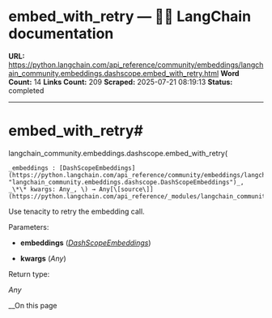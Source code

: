 # embed_with_retry — 🦜🔗 LangChain  documentation

**URL:** https://python.langchain.com/api_reference/community/embeddings/langchain_community.embeddings.dashscope.embed_with_retry.html
**Word Count:** 14
**Links Count:** 209
**Scraped:** 2025-07-21 08:19:13
**Status:** completed

---

# embed\_with\_retry\#

langchain\_community.embeddings.dashscope.embed\_with\_retry\(

    _embeddings : [DashScopeEmbeddings](https://python.langchain.com/api_reference/community/embeddings/langchain_community.embeddings.dashscope.DashScopeEmbeddings.html#langchain_community.embeddings.dashscope.DashScopeEmbeddings "langchain_community.embeddings.dashscope.DashScopeEmbeddings")_,     _\*\* kwargs: Any_, \) → Any[\[source\]](https://python.langchain.com/api_reference/_modules/langchain_community/embeddings/dashscope.html#embed_with_retry)\#     

Use tenacity to retry the embedding call.

Parameters:     

  * **embeddings** \([_DashScopeEmbeddings_](https://python.langchain.com/api_reference/community/embeddings/langchain_community.embeddings.dashscope.DashScopeEmbeddings.html#langchain_community.embeddings.dashscope.DashScopeEmbeddings "langchain_community.embeddings.dashscope.DashScopeEmbeddings")\)

  * **kwargs** \(_Any_\)

Return type:     

_Any_

__On this page